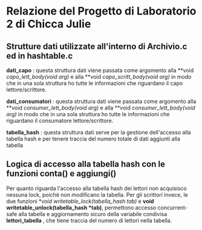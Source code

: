 # Relazione del Progetto di Laboratorio 2 di Chicca Julie

## Strutture dati utilizzate all'interno di Archivio.c ed in hashtable.c

**dati_capo**  : questa struttura dati viene passata come argomento alla **void *capo_lett_body(void *arg)** e alla
**void *capo_scritt_body(void *arg)** in modo che in una sola struttura ho tutte le informazioni che riguardano il 
capo lettore/scrittore.

**dati_consumatori** : questa struttura dati viene passata come argomento alla **void *consumer_lett_body(void *arg)** e 
alla **void *consumer_lett_body(void *arg)** in modo che in una sola struttura ho tutte le informazioni che riguardano il 
consumatore lettore/scrittore.

**tabella_hash** : questa struttura dati serve per la gestione dell'accesso alla tabella hash e per tenere traccia
del numero totale di dati aggiunti alla tabella

## Logica di accesso alla tabella hash con le funzioni conta() e aggiungi()

Per quanto riguarda l'accesso alla tabella hash dei lettori non acquisisco nessuna lock, poichè non modificano la tabella.
Per gli scrittori invece, le due funzioni **void writetable_lock(tabella_hash *tab)** e **void writetable_unlock(tabella_hash *tab)**, 
permettono accesso concurrent-safe alla tabella e aggiornamento sicuro della variabile condivisa **lettori_tabella** , che
tiene traccia del numero di lettori nella tabella.

